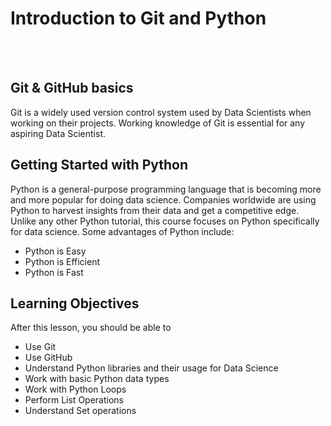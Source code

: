 

# Introduction to Git and Python

<br/><br/>

## Git & GitHub basics

Git is a widely used version control system used by Data Scientists when working on their projects. Working knowledge of Git is essential for any aspiring Data Scientist.


## Getting Started with Python 

Python is a general-purpose programming language that is becoming more and more popular for doing data science. Companies worldwide are using Python to harvest insights from their data and get a competitive edge. Unlike any other Python tutorial, this course focuses on Python specifically for data science. Some advantages of Python include:

* Python is Easy
* Python is Efficient
* Python is Fast

## Learning Objectives
After this lesson, you should be able to 
* Use Git
* Use GitHub
* Understand Python libraries and their usage for Data Science
* Work with basic Python data types
* Work with Python Loops
* Perform List Operations
* Understand Set operations
